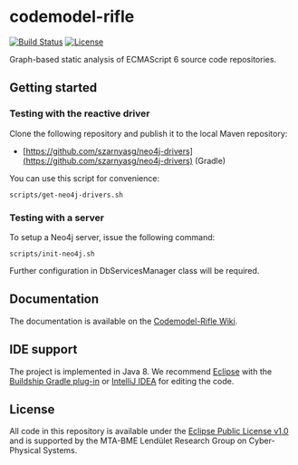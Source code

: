 # codemodel-rifle

[![Build Status](https://travis-ci.org/FTSRG/codemodel-rifle.svg?branch=master)](https://travis-ci.org/FTSRG/codemodel-rifle)
[![License](https://img.shields.io/badge/license-EPL%20v1.0-lightgrey.svg)](https://github.com/FTSRG/codemodel-rifle/blob/master/LICENSE)

Graph-based static analysis of ECMAScript 6 source code repositories.

## Getting started

### Testing with the reactive driver

Clone the following repository and publish it to the local Maven repository:

* [https://github.com/szarnyasg/neo4j-drivers](https://github.com/szarnyasg/neo4j-drivers) (Gradle)

You can use this script for convenience:

```
scripts/get-neo4j-drivers.sh
```

### Testing with a server

To setup a Neo4j server, issue the following command:

```
scripts/init-neo4j.sh
```

Further configuration in DbServicesManager class will be required.

## Documentation

The documentation is available on the [Codemodel-Rifle Wiki](https://github.com/FTSRG/codemodel-rifle/wiki).

## IDE support

The project is implemented in Java 8. We recommend [Eclipse](http://www.eclipse.org/downloads/eclipse-packages/) with the [Buildship Gradle plug-in](https://projects.eclipse.org/projects/tools.buildship) or [IntelliJ IDEA](https://www.jetbrains.com/idea/) for editing the code.

## License

All code in this repository is available under the [Eclipse Public License v1.0](http://www.eclipse.org/legal/epl-v10.html) and is supported by the MTA-BME Lendület Research Group on Cyber-Physical Systems.
